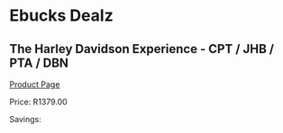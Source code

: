 
# Ebucks Dealz
## The Harley Davidson Experience - CPT / JHB / PTA / DBN
[Product Page](https://www.ebucks.com/web/shop/productSelected.do?prodId=265761180&catId=714893646)

Price: R1379.00

Savings: 


	